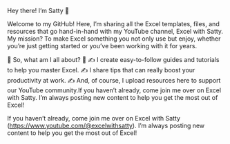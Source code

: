 Hey there! I’m Satty 👋

Welcome to my GitHub!
Here, I’m sharing all the Excel templates, files, and resources that go hand-in-hand with my YouTube channel, Excel with Satty. My mission? To make Excel something you not only use but enjoy, whether you’re just getting started or you’ve been working with it for years.

🚀 So, what am I all about? 🚀
✍️ I create easy-to-follow guides and tutorials to help you master Excel.
✍️ I share tips that can really boost your productivity at work.
✍️ And, of course, I upload resources here to support our YouTube community.If you haven’t already, come join me over on Excel with Satty. I’m always posting new content to help you get the most out of Excel!

If you haven’t already, come join me over on Excel with Satty (https://www.youtube.com/@excelwithsatty). I’m always posting new content to help you get the most out of Excel!
